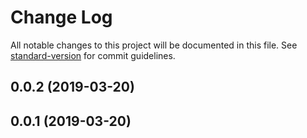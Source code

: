 # Change Log

All notable changes to this project will be documented in this file. See [standard-version](https://github.com/conventional-changelog/standard-version) for commit guidelines.

## 0.0.2 (2019-03-20)



## 0.0.1 (2019-03-20)
